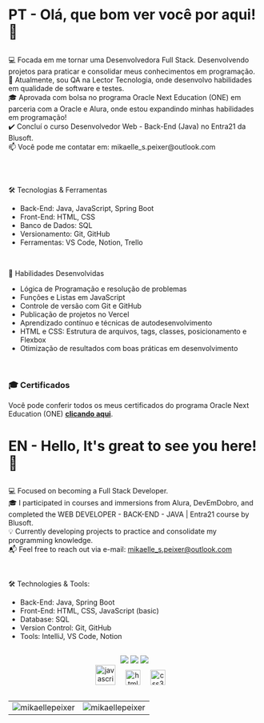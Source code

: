 <h1 align="left">PT - Olá, que bom ver você por aqui! 💜<br></h1>

##

<p align="left">
💻 Focada em me tornar uma Desenvolvedora Full Stack. Desenvolvendo projetos para praticar e consolidar meus conhecimentos em programação.<br>
💼 Atualmente, sou QA na Lector Tecnologia, onde desenvolvo habilidades em qualidade de software e testes.<br>
🎓 Aprovada com bolsa no programa Oracle Next Education (ONE) em parceria com a Oracle e Alura, onde estou expandindo minhas habilidades em programação!<br>
✔️ Concluí o curso Desenvolvedor Web - Back-End (Java) no Entra21 da Blusoft.<br>
📫 Você pode me contatar em: mikaelle_s.peixer@outlook.com</a><br></p><br>

<br>

🛠️ Tecnologias & Ferramentas
- Back-End: Java, JavaScript, Spring Boot
- Front-End: HTML, CSS
- Banco de Dados: SQL
- Versionamento: Git, GitHub
- Ferramentas: VS Code, Notion, Trello<br>

<br>

🚀 Habilidades Desenvolvidas
- Lógica de Programação e resolução de problemas
- Funções e Listas em JavaScript
- Controle de versão com Git e GitHub
- Publicação de projetos no Vercel
- Aprendizado contínuo e técnicas de autodesenvolvimento
- HTML e CSS: Estrutura de arquivos, tags, classes, posicionamento e Flexbox
- Otimização de resultados com boas práticas em desenvolvimento<br>

<br>

### 🎓 **Certificados**  
Você pode conferir todos os meus certificados do programa Oracle Next Education (ONE) [**clicando aqui**](https://cursos.alura.com.br/user/mikaelle-s-peixer).


##
##

<h1 align="left">EN - Hello, It's great to see you here! 💜<br></h1> 

##

<p align="left">
💻 Focused on becoming a Full Stack Developer.<br>
🎓 I participated in courses and immersions from Alura, DevEmDobro, and completed the WEB DEVELOPER - BACK-END - JAVA | Entra21 course by Blusoft.<br>
💡 Currently developing projects to practice and consolidate my programming knowledge.<br>
📬 Feel free to reach out via e-mail: <a href="mailto:mikaelle_s.peixer@outlook.com">mikaelle_s.peixer@outlook.com</a><br></p>
  
<br>

🛠️ Technologies & Tools:
- Back-End: Java, Spring Boot
- Front-End: HTML, CSS, JavaScript (basic)
- Database: SQL
- Version Control: Git, GitHub
- Tools: IntelliJ, VS Code, Notion
##
##
<div align="center">
<div> 
  <a href="https://instagram.com/srta_ordem" target="_blank"><img src="https://img.shields.io/badge/-Instagram-%23E4405F?style=for-the-badge&logo=instagram&logoColor=white" target="_blank"></a>
  <a href="https://discord.gg/XMA4GxAX" target="_blank"><img src="https://img.shields.io/badge/Discord-7289DA?style=for-the-badge&logo=discord&logoColor=white" target="_blank"></a> 
  <a href="https://www.linkedin.com/in/mikaellepeixer" target="_blank"><img src="https://img.shields.io/badge/-LinkedIn-%230077B5?style=for-the-badge&logo=linkedin&logoColor=white" target="_blank"></a>
</div>
</div>



<div align="center">
  <img src="https://cdn.jsdelivr.net/gh/devicons/devicon/icons/javascript/javascript-original.svg" height="40" alt="javascript logo"  />
  <img width="12" />
 <img src="https://cdn.jsdelivr.net/gh/devicons/devicon/icons/html5/html5-original.svg" height="30" alt="html5 logo"  />
  <img width="12" />
  <img src="https://cdn.jsdelivr.net/gh/devicons/devicon/icons/css3/css3-original.svg" height="30" alt="css3 logo"  />
  <img width="12" /><br>
</div>

##
##

<div align="center">
  <table>
    <tr>
      <td>
        <img src="https://github-readme-stats.vercel.app/api/top-langs?username=mikaellepeixer&show_icons=true&locale=en&layout=compact" alt="mikaellepeixer" />
      </td>
      <td>
        <img src="https://github-readme-stats.vercel.app/api?username=mikaellepeixer&show_icons=true&locale=en" alt="mikaellepeixer" />
      </td>
    </tr>
  </table>
</div>

##
##

